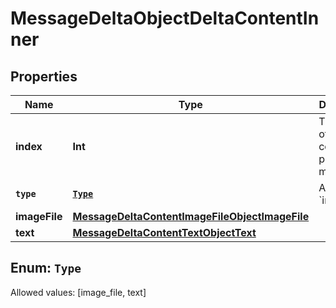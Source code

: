 

# MessageDeltaObjectDeltaContentInner


## Properties

Name | Type | Description | Notes
------------ | ------------- | ------------- | -------------
**index** | **Int** | The index of the content part in the message. | 
**`type`** | [**`Type`**](#`Type`) | Always &#x60;image_file&#x60;. | 
**imageFile** | [**MessageDeltaContentImageFileObjectImageFile**](MessageDeltaContentImageFileObjectImageFile.md) |  |  [optional]
**text** | [**MessageDeltaContentTextObjectText**](MessageDeltaContentTextObjectText.md) |  |  [optional]


## Enum: `Type`
Allowed values: [image_file, text]




